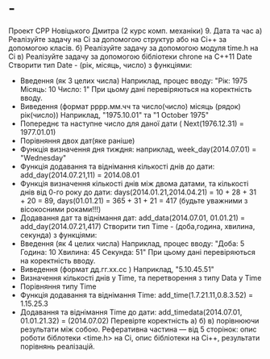 # -
Проект СРР Новіцького Дмитра (2 курс комп. механіки)
9. Дата та час
а) Реалізуйте задачу на Сі за допомогою структур або на Сі++ за
допомогою класів.
б) Реалізуйте задачу за допомогою модуля time.h на Сі
в) Реалізуйте задачу за допомогою бібліотеки chrone на C++11
Date
Створити тип Date - (рік, місяць, число) з функціями:
- Введення (як 3 целих числа)
Наприклад, процес вводу:
"Рік: 1975
Місяць: 10
Число: 1"
При цьому дані перевіряються на коректність вводу.
- Виведення (формат рррр.мм.чч та число(число) місяць (рядок)
рік(число))
Наприклад, "1975.10.01" та "1 October 1975"
- Попереднє та наступне число для даної дати ( Next(1976.12.31) =
1977.01.01)
- Порівняння двох дат(яке раніше)
- Функція визначення дня тиждня: наприклад, week_day(2014.07.01) =
"Wednesday"
- Функція додавання та віднімання кількості днів до дати:
add_day(2014.07.21,11) = 2014.08.01
- Функція визначення кількості днів між двома датами, та кількості днів
від 0-го року до дати: days(2014.01.21,2014.04.21) = 10 + 28 + 31 + 20 =
89, days(01.01.21) = 365 + 31 + 21 = 417 (будьте уважними з вісокосними
роками!!!)
- Додавання дат та віднімання дат: add_data(2014.07.01, 01.01.21) =
add_day(2014.07.21,417)
Створити тип Time - (доба,година, хвилина, секунда) з функціями:
- Введення (як 4 целих числа)
Наприклад, процес вводу:
"Доба: 5
Година: 10
Хвилина: 45
Секунда: 51"
При цьому дані перевіряються на коректність вводу.
- Виведення (формат дд.гг.хх.сс )
Наприклад, "5.10.45.51"
- Визначення кількості днів у Time, та перетворення з типу Data у Time
- Порівняння типу Time
- Функція додавання та віднімання Time: add_time(1.7.21.11,0.8.3.52) =
1.15.25.3
- Додавання та віднімання Time до дати: add_timedata(2014.07.01,
01.01.21.32) = (2014.07.02)
Перевірте коректність а) б) в) порівнюючи результати між
собою.
Реферативна частина — від 5 сторінок: опис роботи біблотеки <time.h>
на Сі, опис бібліотеки <chrono> на Сі++, результати порівнянь реалізацій.
